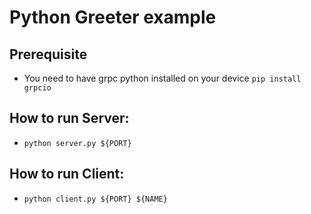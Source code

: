 # Python Greeter example

## Prerequisite

- You need to have grpc python installed on your device `pip install grpcio`
## How to run Server:

- `python server.py ${PORT}`

## How to run Client:

- `python client.py ${PORT} ${NAME}`